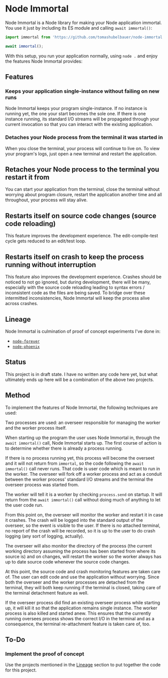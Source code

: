 # Node Immortal

Node Immortal is a Node library for making your Node application immortal. You
use it just by including its ES module and calling `await immortal()`:

```javascript
import immortal from 'https://github.com/tomashubelbauer/node-immortal';

await immortal();
```

With this setup, you run your application normally, using `node .` and enjoy the
features Node Immortal provides:

## Features

### Keeps your application single-instance without failing on new runs

Node Immortal keeps your program single-instance. If no instance is running yet,
the one your start becomes the sole one. If there is one instance running, its
standard I/O streams will be propagated through your current invocation so that
you can interact with the existing application.

### Detaches your Node process from the terminal it was started in

When you close the terminal, your process will continue to live on. To view your
program's logs, just open a new terminal and restart the application.

## Retaches your Node process to the terminal you restart it from

You can start your application from the terminal, close the terminal without
worrying about program closure, restart the application another time and all
throughout, your process will stay alive.

## Restarts itself on source code changes (source code reloading)

This feature improves the development experience. The edit-compile-test cycle
gets reduced to an edit/test loop.

## Restarts itself on crash to keep the process running without interruption

This feature also improves the development experience. Crashes should be noticed
to not go ignored, but during development, there will be many, especially with
the source code reloading leading to syntax errors / inconsistent code as the
files are being saved. To bridge over these intermitted inconsistencies, Node
Immortal will keep the process alive across crashes.

## Lineage

Node Immortal is culmination of proof of concept experiments I've done in:

- [`node-forever`](https://github.com/TomasHubelbauer/node-forever)
- [`node-phoenix`](https://github.com/TomasHubelbauer/node-phoenix)

## Status

This project is in draft state. I have no written any code here yet, but what
ultimately ends up here will be a combination of the above two projects.

## Method

To implement the features of Node Immortal, the following techniques are used:

Two processes are used: an overseer responsible for managing the worker and the
worker process itself.

When starting up the program the user uses Node Immortal in, through the
`await immortal()` call, Node Immortal starts up. The first course of action is
to determine whether there is already a process running.

If there is no process running yet, this process will become the overseet and it
will not return from `immortal`, so the code following the `await immortal()`
call never runs. That code is user code which is meant to run in the worker.
The overseer will fork off a worker process and act as a conduit between the
worker process' standard I/O streams and the terminal the overseer process was
started from.

The worker will tell it is a worker by checking `process.send` on startup. It
will return from the `await immortal()` call without doing much of anything to
let the user code run.

From this point on, the overseer will monitor the worker and restart it in case
it crashes. The crash will be logged into the standard output of the overseer,
so the event is visible to the user. If there is no attached terminal, no report
of the crash will be recorded, so it is up to the user to do crash logging (any
sort of logging, actually).

The overseer will also monitor the directory of the process (the current working
directory assuming the process has been started from where its source is) and on
changes, will restart the worker so the worker always has up to date source code
whenever the source code changes.

At this point, the source code and crash monitoring features are taken care of.
The user can edit code and use the application without worrying. Since both the
overseer and the worker processes are detached from the terminal, they will both
keep running if the terminal is closed, taking care of the terminal detachment
feature as well.

If the overseer process did find an existing overseer process while starting up, 
it will kill it so that the application remains single instance. The worker
process is also killed and started anew. This ensures that the currently running
oversees process shows the correct I/O in the terminal and as a consequence, the
terminal re-attachment feature is taken care of, too.

## To-Do

### Implement the proof of concept

Use the projects mentioned in the [Lineage](#lineage) section to put together
the code for this project.
